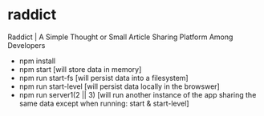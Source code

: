 # raddict
Raddict | A Simple Thought or Small Article Sharing Platform Among Developers

- npm install
- npm start [will store data in memory]
- npm run start-fs [will persist data into a filesystem]
- npm run start-level [will persist data locally in the browswer]
- npm run server1(2 || 3) [will run another instance of the app sharing the same data except when running: start & start-level]
